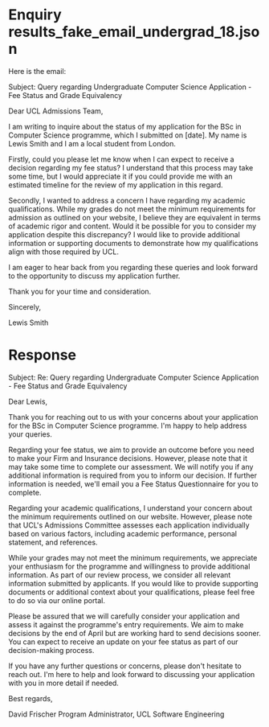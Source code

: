 
# Enquiry results_fake_email_undergrad_18.json

Here is the email:

Subject: Query regarding Undergraduate Computer Science Application - Fee Status and Grade Equivalency

Dear UCL Admissions Team,

I am writing to inquire about the status of my application for the BSc in Computer Science programme, which I submitted on [date]. My name is Lewis Smith and I am a local student from London.

Firstly, could you please let me know when I can expect to receive a decision regarding my fee status? I understand that this process may take some time, but I would appreciate it if you could provide me with an estimated timeline for the review of my application in this regard.

Secondly, I wanted to address a concern I have regarding my academic qualifications. While my grades do not meet the minimum requirements for admission as outlined on your website, I believe they are equivalent in terms of academic rigor and content. Would it be possible for you to consider my application despite this discrepancy? I would like to provide additional information or supporting documents to demonstrate how my qualifications align with those required by UCL.

I am eager to hear back from you regarding these queries and look forward to the opportunity to discuss my application further.

Thank you for your time and consideration.

Sincerely,

Lewis Smith

# Response

Subject: Re: Query regarding Undergraduate Computer Science Application - Fee Status and Grade Equivalency

Dear Lewis,

Thank you for reaching out to us with your concerns about your application for the BSc in Computer Science programme. I'm happy to help address your queries.

Regarding your fee status, we aim to provide an outcome before you need to make your Firm and Insurance decisions. However, please note that it may take some time to complete our assessment. We will notify you if any additional information is required from you to inform our decision. If further information is needed, we'll email you a Fee Status Questionnaire for you to complete.

Regarding your academic qualifications, I understand your concern about the minimum requirements outlined on our website. However, please note that UCL's Admissions Committee assesses each application individually based on various factors, including academic performance, personal statement, and references.

While your grades may not meet the minimum requirements, we appreciate your enthusiasm for the programme and willingness to provide additional information. As part of our review process, we consider all relevant information submitted by applicants. If you would like to provide supporting documents or additional context about your qualifications, please feel free to do so via our online portal.

Please be assured that we will carefully consider your application and assess it against the programme's entry requirements. We aim to make decisions by the end of April but are working hard to send decisions sooner. You can expect to receive an update on your fee status as part of our decision-making process.

If you have any further questions or concerns, please don't hesitate to reach out. I'm here to help and look forward to discussing your application with you in more detail if needed.

Best regards,

David Frischer
Program Administrator, UCL Software Engineering

        